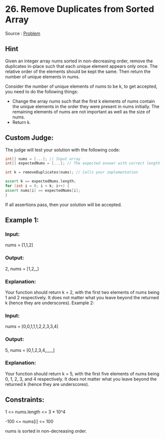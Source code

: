 # 26. Remove Duplicates from Sorted Array

Source : [Problem](https://leetcode.com/problems/remove-duplicates-from-sorted-array)

## Hint

Given an integer array nums sorted in non-decreasing order, remove the duplicates in-place such that each unique element appears only once. The relative order of the elements should be kept the same. Then return the number of unique elements in nums.

Consider the number of unique elements of nums to be k, to get accepted, you need to do the following things:

- Change the array nums such that the first k elements of nums contain the unique elements in the order they were present in nums initially. The remaining elements of nums are not important as well as the size of nums.
- Return k.

## Custom Judge:

The judge will test your solution with the following code:

```cpp
int[] nums = [...]; // Input array
int[] expectedNums = [...]; // The expected answer with correct length

int k = removeDuplicates(nums); // Calls your implementation

assert k == expectedNums.length;
for (int i = 0; i < k; i++) {
assert nums[i] == expectedNums[i];
}
```

If all assertions pass, then your solution will be accepted.

## Example 1:

### Input:

nums = [1,1,2]

### Output:

2, nums = [1,2,_]

### Explanation:

Your function should return k = 2, with the first two elements of nums being 1 and 2 respectively.
It does not matter what you leave beyond the returned k (hence they are underscores).
Example 2:

### Input:

nums = [0,0,1,1,1,2,2,3,3,4]

### Output:

5, nums = [0,1,2,3,4,_,_,_,_,_]

### Explanation:

Your function should return k = 5, with the first five elements of nums being 0, 1, 2, 3, and 4 respectively.
It does not matter what you leave beyond the returned k (hence they are underscores).

## Constraints:

1 <= nums.length <= 3 \* 10^4

-100 <= nums[i] <= 100

nums is sorted in non-decreasing order.
